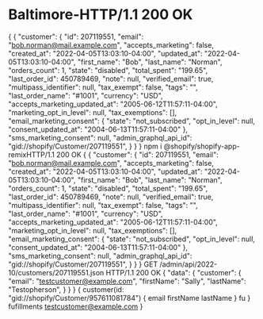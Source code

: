 # Baltimore-HTTP/1.1 200 OK
{
 {
   "customer": {
       "id": 207119551,
           "email": "bob.norman@mail.example.com",
               "accepts_marketing": false,
                   "created_at": "2022-04-05T13:03:10-04:00",
                       "updated_at": "2022-04-05T13:03:10-04:00",
                           "first_name": "Bob",
                               "last_name": "Norman",
                                   "orders_count": 1,
                                       "state": "disabled",
                                           "total_spent": "199.65",
                                               "last_order_id": 450789469,
                                                   "note": null,
                                                       "verified_email": true,
                                                           "multipass_identifier": null,
                                                               "tax_exempt": false,
                                                                   "tags": "",
                                                                       "last_order_name": "#1001",
                                                                           "currency": "USD",
                                                                               "accepts_marketing_updated_at": "2005-06-12T11:57:11-04:00",
                                                                                   "marketing_opt_in_level": null,
                                                                                       "tax_exemptions": [],
                                                                                           "email_marketing_consent": {
                                                                                                 "state": "not_subscribed",
                                                                                                       "opt_in_level": null,
                                                                                                             "consent_updated_at": "2004-06-13T11:57:11-04:00"
                                                                                                                 },
                                                                                                                     "sms_marketing_consent": null,
                                                                                                                         "admin_graphql_api_id": "gid://shopify/Customer/207119551",
                                                                                                                             }
                                                                                                                               }
                                                                                                                               }
                                                                                                                               npm i @shopify/shopify-app-remixHTTP/1.1 200 OK
                                                                                                                               {
                                                                                                                                {
                                                                                                                                  "customer": {
                                                                                                                                      "id": 207119551,
                                                                                                                                          "email": "bob.norman@mail.example.com",
                                                                                                                                              "accepts_marketing": false,
                                                                                                                                                  "created_at": "2022-04-05T13:03:10-04:00",
                                                                                                                                                      "updated_at": "2022-04-05T13:03:10-04:00",
                                                                                                                                                          "first_name": "Bob",
                                                                                                                                                              "last_name": "Norman",
                                                                                                                                                                  "orders_count": 1,
                                                                                                                                                                      "state": "disabled",
                                                                                                                                                                          "total_spent": "199.65",
                                                                                                                                                                              "last_order_id": 450789469,
                                                                                                                                                                                  "note": null,
                                                                                                                                                                                      "verified_email": true,
                                                                                                                                                                                          "multipass_identifier": null,
                                                                                                                                                                                              "tax_exempt": false,
                                                                                                                                                                                                  "tags": "",
                                                                                                                                                                                                      "last_order_name": "#1001",
                                                                                                                                                                                                          "currency": "USD",
                                                                                                                                                                                                              "accepts_marketing_updated_at": "2005-06-12T11:57:11-04:00",
                                                                                                                                                                                                                  "marketing_opt_in_level": null,
                                                                                                                                                                                                                      "tax_exemptions": [],
                                                                                                                                                                                                                          "email_marketing_consent": {
                                                                                                                                                                                                                                "state": "not_subscribed",
                                                                                                                                                                                                                                      "opt_in_level": null,
                                                                                                                                                                                                                                            "consent_updated_at": "2004-06-13T11:57:11-04:00"
                                                                                                                                                                                                                                                },
                                                                                                                                                                                                                                                    "sms_marketing_consent": null,
                                                                                                                                                                                                                                                        "admin_graphql_api_id": "gid://shopify/Customer/207119551",
                                                                                                                                                                                                                                                            }
                                                                                                                                                                                                                                                              }
                                                                                                                                                                                                                                                              }
                                                                                                                                                                                                                                                              GET /admin/api/2022-10/customers/207119551.json
                                                                                                                                                                                                                                                              HTTP/1.1 200 OK
                                                                                                                                                                                                                                                              {
                                                                                                                                                                                                                                                                "data": {
                                                                                                                                                                                                                                                                    "customer": {
                                                                                                                                                                                                                                                                          "email": "testcustomer@example.com",
                                                                                                                                                                                                                                                                                "firstName": "Sally",
                                                                                                                                                                                                                                                                                      "lastName": "Testopherson",
                                                                                                                                                                                                                                                                                          }
                                                                                                                                                                                                                                                                                            }
                                                                                                                                                                                                                                                                                            }
                                                                                                                                                                                                                                                                                            {
                                                                                                                                                                                                                                                                                                  customer(id: "gid://shopify/Customer/957611081784") {
                                                                                                                                                                                                                                                                                                      email
                                                                                                                                                                                                                                                                                                          firstName
                                                                                                                                                                                                                                                                                                              lastName
                                                                                                                                                                                                                                                                                                                }
                                                                                                                                                                                                                                                                                                      fu          }
                          fufillments
                                                                                                                                                                                                                                                                                                               testcustomer@example.com
                                                                                                                                                                                                                                                                                            }